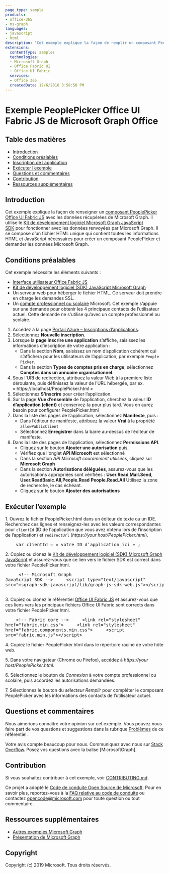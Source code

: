 ```yaml
---
page_type: sample
products:
- office-365
- ms-graph
languages:
- javascript
- html
description: "Cet exemple explique la façon de remplir un composant PeoplePicker Office UI Fabric JS avec des données récupérées à partir de Microsoft Graph."
extensions:
  contentType: samples 
  technologies:
  - Microsoft Graph
  - Office Fabric UI
  - Office UI Fabric
  services:
  - Office 365
  createdDate: 12/6/2016 3:58:50 PM
---
```

# Exemple PeoplePicker Office UI Fabric JS de Microsoft Graph Office

## Table des matières

* [Introduction](#introduction)
* [Conditions préalables](#prerequisites)
* [Inscription de l’application](#register-the-application)
* [Exécuter l’exemple](#run-the-sample)
* [Questions et commentaires](#questions-and-comments)
* [Contribution](#contributing)
* [Ressources supplémentaires](#additional-resources)

## Introduction

Cet exemple explique la façon de renseigner un [composant PeoplePicker Office UI Fabric JS](https://github.com/OfficeDev/office-ui-fabric-js/blob/master/ghdocs/components/PeoplePicker.md) avec les données récupérées de Microsoft Graph. Il utilise le [Kit de développement logiciel Microsoft Graph JavaScript SDK](https://github.com/microsoftgraph/msgraph-sdk-javascript) pour fonctionner avec les données renvoyées par Microsoft Graph. Il se compose d’un fichier HTML unique qui contient toutes les informations HTML et JavaScript nécessaires pour créer un composant PeoplePicker et demander les données Microsoft Graph.

## Conditions préalables

Cet exemple nécessite les éléments suivants :  

  * [Interface utilisateur Office Fabric JS](https://github.com/OfficeDev/office-ui-fabric-js)
  * [Kit de développement logiciel (SDK) JavaScript Microsoft Graph](https://github.com/microsoftgraph/msgraph-sdk-javascript)
  * Un serveur web pour héberger le fichier HTML. Ce serveur doit prendre en charge les demandes SSL.
  * Un [compte professionnel ou scolaire](https://dev.office.com/devprogram) Microsoft. Cet exemple s’appuie sur une demande pour obtenir les 4 principaux contacts de l’utilisateur actuel. Cette demande ne s'utilise qu’avec un compte professionnel ou scolaire.
  
1. Accédez à la page [Portail Azure – Inscriptions d’applications](https://go.microsoft.com/fwlink/?linkid=2083908). 
1. Sélectionnez **Nouvelle inscription**. 
1. Lorsque la **page Inscrire une application** s’affiche, saisissez les informations d’inscription de votre application : 
    - Dans la section **Nom**, saisissez un nom d’application cohérent qui s’affichera pour les utilisateurs de l’application, par exemple `People Picker`. 
    - Dans la section **Types de comptes pris en charge**, sélectionnez **Comptes dans un annuaire organisationnel**. 
 1. Sous l'URI de redirection, attribuez la valeur Web à la première liste déroulante, puis définissez la valeur de l’URL hébergée, par ex. « https://localhost/PeoplePicker.html » 
1. Sélectionnez **S’inscrire** pour créer l’application. 
1. Sur la page **Vue d’ensemble** de l’application, cherchez la valeur **ID d’application (client)** et conservez-la pour plus tard. Vous en aurez besoin pour configurer PeoplePicker.html 
1. Dans la liste des pages de l’application, sélectionnez **Manifeste**, puis : 
    - Dans l’éditeur de manifeste, attribuez la valeur **Vrai** à la propriété ``allowPublicClient`` 
    - Sélectionnez **Enregistrer** dans la barre au-dessus de l’éditeur de manifeste. 
1. Dans la liste des pages de l’application, sélectionnez **Permissions API**. 
    - Cliquez sur le bouton **Ajouter une autorisation** puis, 
    - Vérifiez que l'onglet **API Microsoft** est sélectionné 
    - Dans la section *API Microsoft couramment utilisées*, cliquez sur **Microsoft Graph** 
    - Dans la section **Autorisations déléguées**, assurez-vous que les autorisations appropriées sont vérifiées : **User.Read**,**Mail.Send**, **User.ReadBasic.All**,**People.Read** **People.Read.All** Utilisez la zone de recherche, le cas échéant. 
    - Cliquez sur le bouton **Ajouter des autorisations** 

## Exécuter l’exemple

1. Ouvrez le fichier PeoplePicker.html dans un éditeur de texte ou un IDE. Recherchez ces lignes et renseignez-les avec les valeurs correspondantes pour `clientId` (ID de l'application que vous avez obtenu lors de l’inscription de l’application) et `redirectUrl` (*https://your host/PeoplePicker.html*).

<pre>
    var clientId = « votre ID d’application ici » ;
</pre>

2. Copiez ou clonez le [Kit de développement logiciel (SDK) Microsoft Graph JavaScript](https://github.com/microsoftgraph/msgraph-sdk-javascript) et assurez-vous que ce lien vers le fichier SDK est correct dans votre fichier PeoplePicker.html.
    <pre>
    &lt;!-- Microsoft Graph JavaScript SDK --&gt;
    &lt;script type="text/javascript" src="msgraph-sdk-javascript/lib/graph-js-sdk-web.js"&gt;&lt;/script&gt;
    </pre>
3. Copiez ou clonez le référentiel [Office UI Fabric JS](https://github.com/OfficeDev/office-ui-fabric-js) et assurez-vous que ces liens vers les principaux fichiers Office UI Fabric sont corrects dans votre fichier PeoplePicker.html.
    <pre>
    &lt;!-- Fabric core --&gt;
    &lt;link rel="stylesheet" href="fabric.min.css"&gt;
    &lt;link rel="stylesheet" href="fabric.components.min.css"&gt;
    &lt;script src="fabric.min.js"&gt;&lt;/script&gt;
    </pre>
4. Copiez le fichier PeoplePicker.html dans le répertoire racine de votre hôte web.

5. Dans votre navigateur (Chrome ou Firefox), accédez à *https://your host/PeoplePicker.html*.

6. Sélectionnez le bouton de *Connexion* à votre compte professionnel ou scolaire, puis accordez les autorisations demandées.

7. Sélectionnez le bouton du *sélecteur Remplir* pour compléter le composant PeoplePicker avec les informations des contacts de l’utilisateur actuel.


## Questions et commentaires

Nous aimerions connaître votre opinion sur cet exemple. Vous pouvez nous faire part de vos questions et suggestions dans la rubrique [Problèmes](https://github.com/microsoftgraph/javascript-officeuifabric-peoplepicker-sample/issues) de ce référentiel.

Votre avis compte beaucoup pour nous. Communiquez avec nous sur [Stack Overflow](https://stackoverflow.com/questions/tagged/microsoftgraph). Posez vos questions avec la balise \[MicrosoftGraph].

## Contribution ##

Si vous souhaitez contribuer à cet exemple, voir [CONTRIBUTING.md](CONTRIBUTING.md).

Ce projet a adopté le [Code de conduite Open Source de Microsoft](https://opensource.microsoft.com/codeofconduct/). Pour en savoir plus, reportez-vous à la [FAQ relative au code de conduite](https://opensource.microsoft.com/codeofconduct/faq/) ou contactez [opencode@microsoft.com](mailto:opencode@microsoft.com) pour toute question ou tout commentaire.

## Ressources supplémentaires

- [Autres exemples Microsoft Graph](https://github.com/microsoftgraph?utf8=%E2%9C%93&q=sample)
- [Présentation de Microsoft Graph](https://graph.microsoft.io)

## Copyright
Copyright (c) 2019 Microsoft. Tous droits réservés.
